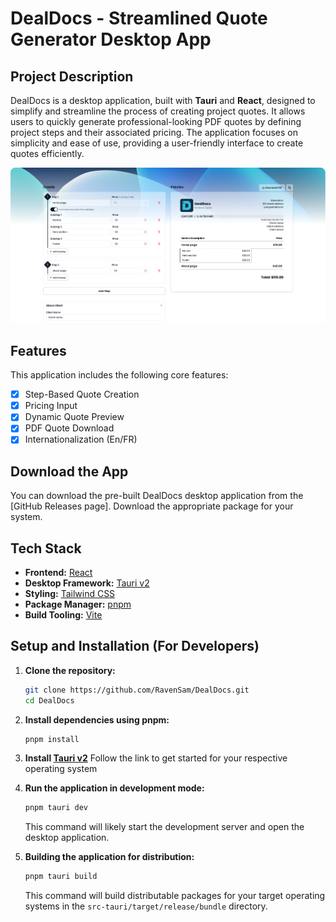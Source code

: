 # DealDocs - Streamlined Quote Generator Desktop App

## Project Description

DealDocs is a desktop application, built with **Tauri** and **React**, designed to simplify and streamline the process of creating project quotes. It allows users to quickly generate professional-looking PDF quotes by defining project steps and their associated pricing. The application focuses on simplicity and ease of use, providing a user-friendly interface to create quotes efficiently.

![screenshot](https://raw.githubusercontent.com/RavenSam/DealDocs/refs/heads/main/public/screenshot.png)

## Features

This application includes the following core features:

- [x] Step-Based Quote Creation
- [x] Pricing Input
- [x] Dynamic Quote Preview
- [x] PDF Quote Download
- [x] Internationalization (En/FR)

## Download the App

You can download the pre-built DealDocs desktop application from the [GitHub Releases page]. Download the appropriate package for your system.

## Tech Stack

- **Frontend:** [React](https://reactjs.org/)
- **Desktop Framework:** [Tauri v2](https://tauri.app)
- **Styling:** [Tailwind CSS](https://tailwindcss.com/)
- **Package Manager:** [pnpm](https://pnpm.io/)
- **Build Tooling:** [Vite](https://vitejs.dev/)

## Setup and Installation (For Developers)

1.  **Clone the repository:**

    ```bash
    git clone https://github.com/RavenSam/DealDocs.git
    cd DealDocs
    ```

2.  **Install dependencies using pnpm:**

    ```bash
    pnpm install
    ```

3.  **Install [Tauri v2](https://tauri.app)**
    Follow the link to get started for your respective operating system
4.  **Run the application in development mode:**

    ```bash
    pnpm tauri dev
    ```

    This command will likely start the development server and open the desktop application.

5.  **Building the application for distribution:**

    ```bash
    pnpm tauri build
    ```

    This command will build distributable packages for your target operating systems in the `src-tauri/target/release/bundle` directory.
